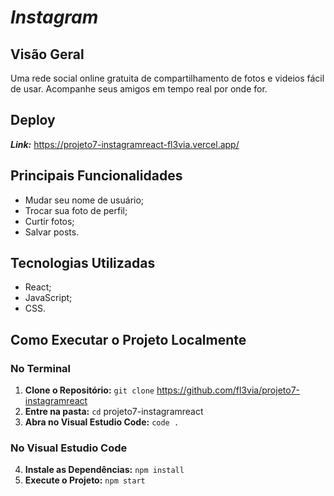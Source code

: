 # ***Instagram*** 

## **Visão Geral**
Uma rede social online gratuita de compartilhamento de fotos e videios fácil de usar. Acompanhe seus amigos em tempo real por onde for. 

## Deploy
***Link:*** https://projeto7-instagramreact-fl3via.vercel.app/

## **Principais Funcionalidades**
* Mudar seu nome de usuário;
* Trocar sua foto de perfil;
* Curtir fotos;
* Salvar posts.

## **Tecnologias Utilizadas**
* React;
* JavaScript;
* CSS.

## **Como Executar o Projeto Localmente**

### No Terminal 
1. **Clone o Repositório:** `git clone` https://github.com/fl3via/projeto7-instagramreact
2. **Entre na pasta:** `cd` projeto7-instagramreact
3. **Abra no Visual Estudio Code:** `code .`

### No Visual Estudio Code
4. **Instale as Dependências:** `npm install`
5. **Execute o Projeto:** `npm start` 
